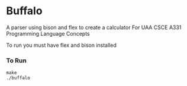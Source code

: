 # Buffalo
A parser using bison and flex to create a calculator
For UAA CSCE A331 Programming Language Concepts

To run you must have flex and bison installed

### To Run
```
make
./buffalo
```
